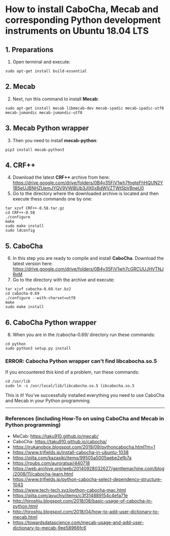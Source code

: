 # How to install CaboCha, Mecab and corresponding Python development instruments on Ubuntu 18.04 LTS
## 1. Preparations
1. Open terminal and execute:
```
sudo apt-get install build-essential
```
## 2. Mecab
2. Next, run this command to install **Mecab**:
```
sudo apt-get install mecab libmecab-dev mecab-ipadic mecab-ipadic-utf8 mecab-jumandic mecab-jumandic-utf8
```
## 3. Mecab Python wrapper
3. Then you need to install **mecab-python**:
```
pip3 install mecab-python3
```
## 4. CRF++
4. Download the latest **CRF++** archive from here:
https://drive.google.com/drive/folders/0B4y35FiV1wh7fngteFhHQUN2Y1B5eUJBNHZUemJYQV9VWlBUb3JlX0xBdWVZTWtSbVBneU0
5. Go to the directory where the downloaded archive is located and then execute thess commands one by one:
```
tar xzvf CRF++-0.58.tar.gz
cd CRF++-0.58
./configure
make
sudo make install
sudo ldconfig
```
## 5. CaboCha
6. In this step you are ready to compile and install **CaboCha**. Download the latest version here:
https://drive.google.com/drive/folders/0B4y35FiV1wh7cGRCUUJHVTNJRnM
7.  Go to the directory with the archive and execute:
```
tar xjvf cabocha-0.69.tar.bz2
cd cabocha-0.69
./configure --with-charset=utf8
make
sudo make install
```
## 6. CaboCha Python wrapper
8. When you are in the /cabocha-0.69/ directory run these commands:
```
cd python
sudo python3 setup.py install
```
### ERROR: Cabocha Python wrapper can't find libcabocha.so.5
If you encountered this kind of a problem, run these commands:
```
cd /usr/lib
sudo ln -s /usr/local/lib/libcabocha.so.5 libcabocha.so.5
```

This is it! You've successfully installed everything you need to use CaboCha and Mecab in your Python programming.

---
### References (including How-To on using CaboCha and Mecab in Python programming)
* MeCab: https://taku910.github.io/mecab/
* CaboCha: https://taku910.github.io/cabocha/
* https://irukanobox.blogspot.com/2019/09/pythoncabocha.html?m=1
* https://www.trifields.jp/install-cabocha-in-ubuntu-1038
* https://qiita.com/kazasiki/items/99505a5005aebe2efb7a
* https://rpubs.com/auroratsai/440718
* https://web.archive.org/web/20140928032627/gentlemachine.com/blog/2008/11/cabocha-learn.html
* https://www.trifields.jp/python-cabocha-select-dependency-structure-1043
* https://www.tech-tech.xyz/python-cabocha-mac.html
* https://qiita.com/ayuchiy/items/c3f314889154c4efa71e
* http://hiroshiu.blogspot.com/2018/08/basic-usage-of-cabocha-in-python.html
* http://hiroshiu.blogspot.com/2018/04/how-to-add-user-dictionary-to-mecab.html
* https://towardsdatascience.com/mecab-usage-and-add-user-dictionary-to-mecab-9ee58966fc6
